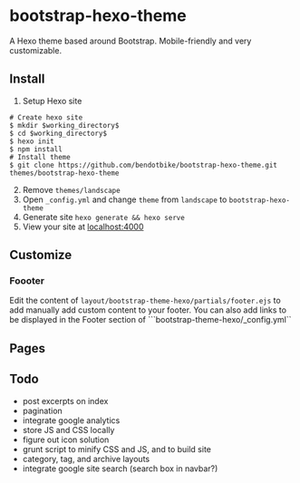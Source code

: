 # bootstrap-hexo-theme

A Hexo theme based around Bootstrap. Mobile-friendly and very customizable.

## Install
1. Setup Hexo site
```
# Create hexo site
$ mkdir $working_directory$
$ cd $working_directory$
$ hexo init
$ npm install
# Install theme
$ git clone https://github.com/bendotbike/bootstrap-hexo-theme.git themes/bootstrap-hexo-theme
```
2. Remove ```themes/landscape```
3. Open ```_config.yml``` and change ```theme``` from ```landscape``` to ```bootstrap-hexo-theme```
4. Generate site ```hexo generate && hexo serve```
5. View your site at [localhost:4000](http://localhost:4000)

## Customize
### Foooter
Edit the content of ```layout/bootstrap-theme-hexo/partials/footer.ejs``` to add manually add custom content to your footer.
You can also add links to be displayed in the Footer section of ```bootstrap-theme-hexo/_config.yml``

## Pages

## Todo
- post excerpts on index
- pagination
- integrate google analytics
- store JS and CSS locally
- figure out icon solution
- grunt script to minify CSS and JS, and to build site
- category, tag, and archive layouts
- integrate google site search (search box in navbar?)
